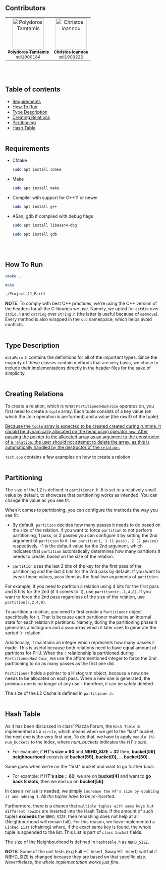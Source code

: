 ## Contributors
<table>
  <tbody>
    <tr>
      <td align="center"><a href="https://github.com/polt13"><img src="https://avatars.githubusercontent.com/u/59566389?v=4" width="100px;" alt="Polydoros Tamtamis"/><br /><sub><b>Polydoros Tamtamis</b></sub></a><br /><sub>sdi1900184</sub></td>
      <td align="center"><a href="https://github.com/chrisioan"><img src="https://avatars.githubusercontent.com/u/75933777?v=4" width="100px;" alt="Christos Ioannou"/><br /><sub><b>Christos Ioannou</b></sub></a><br /><sub>sdi1900222</sub></td>
    </tr>
  </tbody>
</table>
<br></br>

## Table of contents
* [Requirements](#requirements)
* [How To Run](#how-to-run)
* [Type Description](#type-description)
* [Creating Relations](#creating-relations)
* [Partitioning](#partitioning)
* [Hash Table](#hash-table)
<br/><br/>

## Requirements

* CMake
  ```sh
  sudo apt install cmake
  ```
* Make
  ```sh
  sudo apt install make
  ```
* Compiler with support for C++11 or newer
  ```sh
  sudo apt install g++
  ```
* ASan, gdb if compiled with debug flags
  ```sh
  sudo apt install libasan4-dbg
  ```
  ```sh
  sudo apt install gdb
  ```
<br/><br/>

## How To Run

  ```sh
  cmake .
  ```
<!-- tsk -->
  ```sh
  make
  ```
<!-- tsk -->
  ```sh
  ./Project_JJ_Part1
  ```

**NOTE**: To comply with best C++ practices, we're using the C++ version of the headers for all the C libraries we use. Namely, we opted for `cstdio` over `stdio.h`
and `cstring` over `string.h` (the latter is useful because of `memmove`). Every method is also wrapped in the `std` namespace, which helps avoid conflicts.
<br/><br/>

## Type Description

`dataForm.h` contains the definitions for all of the important types. Since the majority of these classes contain methods that are very basic, we chose to include
their implementations directly in the header files for the sake of simplicity.
<br/><br/>

## Creating Relations

To create a relation, which is what `PartitionedHashJoin` operates on, you first need to create a `tuple` array. Each tuple consists of a key value (on which the Join operation
is performed) and a value (the rowID of the tuple). 

<ins>Because the `tuple` array is expected to be created created during runtime, it should be dynamically allocated on the heap using operator `new`. After passing
the pointer to the allocated array as an argument to the constructor of a `relation`, the user should not attempt to delete the array, as this is automatically
handled by the destructor of the `relation`.</ins>

`test.cpp` contains a few examples on how to create a relation.
<br/><br/>

## Partitioning

The size of the L2 is defined in `partitioner.h`. It is set to a relatively small value by default, to showcase that partitioning works as intended. You can change
the value as you see fit.

When it comes to partitioning, you can configure the methods the way you see fit. 

* By default, `partition` decides how many passes it needs to do based on the size of the relation. If you want to force `partition` to not perform partitioning, 1 pass,
or 2 passes you can configure it by setting the 2nd argument of `partition` to `0 (no partition), 1 (1 pass), 2 (2 passes)` respectively. -1 is the default value for the 
2nd argument, which indicates that `partition` automatically determines how many partitions it needs to create, based on the size of the relation.

* `partition` uses the last 2 bits of the key for the first pass of the partitioning and the last 4 bits for the 2nd pass by default. If you want to tweak these values, 
pass them as the final two arguments of `partition`. 

For example, if you need to partition a relation using 4 bits for the first pass and 8 bits for the 2nd (if it comes to it), use `partition(r,-1,4,8)`. If you want to
force the 2nd pass regardless of the size of the relation, use `partition(r,2,4,8)`.

To partition a relation, you need to first create a `Partitioner` object specifically for it. That is because each partitioner maintains an internal state for each relation it partitions.
Namely, during the partitioning phase it generates a histogram and a `psum` array which it later uses to generate the sorted `R'` relation.

Additionally, it maintains an integer which represents how many passes it made. This is useful because both relations need to have equal amount of partitions for PHJ.
When the `r` relationship is partitioned during `PartitionedHashJoin`, we use the afforementioned integer to force the 2nd partitioning to do as many passes as the first
one did.

`Partitioner` holds a pointer to a Histogram object, because a new one needs to be allocated on each pass. When a new one is generated, the previous one is no longer 
of any use - therefore, it can be safely deleted.

The size of the L2 Cache is defined in `partitioner.h`.
<br/><br/>

## Hash Table

As it has been discussed in class' Piazza Forum, the ``Hash Table`` is implemented as a ``circle``, which means when we get to the "last" bucket, the next one is the very first one. To do that, we have to apply ``modulo (%) num_buckets`` to the index, where *num_buckets* indicates the *HT's size*.

- For example, if **HT's size = 60** and **NBHD_SIZE = 32** then, **bucket[59] neighbourhood** consists of **bucket[59], bucket[0], ... bucket[30]**.

Same goes when we're on the "first" bucket and want to go further back.

- For example: If **HT's size = 60**, we are on **bucket[4]** and want to **go back 8 slots**, then we end up on **bucket[56]**.

In case a ``rehash`` is needed, we simply ``increase the HT's size by doubling it and adding 1``.
*All the tuples have to be re-inserted*.

Furthermore, there is a chance that ``multiple tuples with same keys but different rowIDs`` are inserted into the Hash Table. If the amount of such tuples **exceeds** the ``NBHD_SIZE``, then rehashing does not help at all (Neighbourhood will remain full). For this reason, we have implemented a ``Linked List`` (chaining) where, if the exact same key is found, the whole tuple is appended to the list. This List is part of ``class bucket`` fields.

The size of the Neighbourhood is defined in ``hashtable.h`` as ``NBHD_SIZE``.

**NOTE:** Some of the unit tests (e.g Full HT Insert, Swap HT Insert) will fail if NBHD_SIZE is changed because they are based on that specific size.
*Nevertheless, the whole implementation works just fine*.
